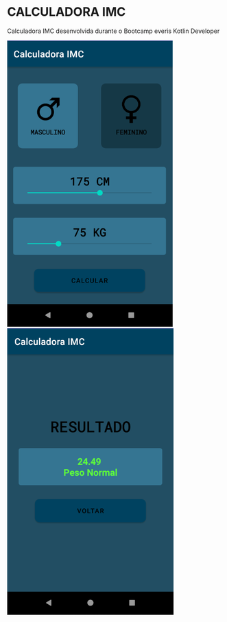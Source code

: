 # CALCULADORA IMC

Calculadora IMC desenvolvida durante o Bootcamp everis Kotlin Developer

![Tela Inicial](https://github.com/CardosofGui/imc-app/blob/main/foto-projeto/tela_inicial.png)
![Tela Resultado](https://github.com/CardosofGui/imc-app/blob/main/foto-projeto/tela_resultado.png)
